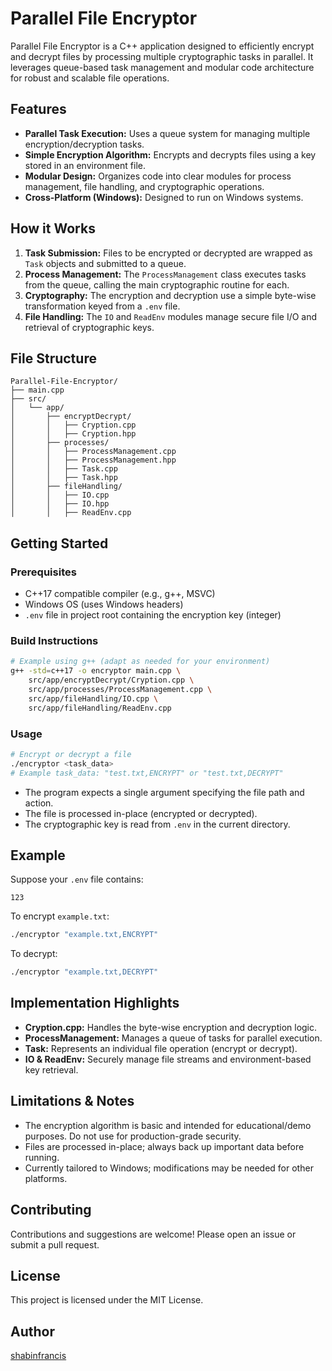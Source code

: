 # Parallel File Encryptor

Parallel File Encryptor is a C++ application designed to efficiently encrypt and decrypt files by processing multiple cryptographic tasks in parallel. It leverages queue-based task management and modular code architecture for robust and scalable file operations.

## Features

- **Parallel Task Execution:** Uses a queue system for managing multiple encryption/decryption tasks.
- **Simple Encryption Algorithm:** Encrypts and decrypts files using a key stored in an environment file.
- **Modular Design:** Organizes code into clear modules for process management, file handling, and cryptographic operations.
- **Cross-Platform (Windows):** Designed to run on Windows systems.

## How it Works

1. **Task Submission:** Files to be encrypted or decrypted are wrapped as `Task` objects and submitted to a queue.
2. **Process Management:** The `ProcessManagement` class executes tasks from the queue, calling the main cryptographic routine for each.
3. **Cryptography:** The encryption and decryption use a simple byte-wise transformation keyed from a `.env` file.
4. **File Handling:** The `IO` and `ReadEnv` modules manage secure file I/O and retrieval of cryptographic keys.

## File Structure

```
Parallel-File-Encryptor/
├── main.cpp
├── src/
│   └── app/
│       ├── encryptDecrypt/
│       │   ├── Cryption.cpp
│       │   ├── Cryption.hpp
│       ├── processes/
│       │   ├── ProcessManagement.cpp
│       │   ├── ProcessManagement.hpp
│       │   ├── Task.cpp
│       │   ├── Task.hpp
│       ├── fileHandling/
│       │   ├── IO.cpp
│       │   ├── IO.hpp
│       │   ├── ReadEnv.cpp
```

## Getting Started

### Prerequisites

- C++17 compatible compiler (e.g., g++, MSVC)
- Windows OS (uses Windows headers)
- `.env` file in project root containing the encryption key (integer)

### Build Instructions

```bash
# Example using g++ (adapt as needed for your environment)
g++ -std=c++17 -o encryptor main.cpp \
    src/app/encryptDecrypt/Cryption.cpp \
    src/app/processes/ProcessManagement.cpp \
    src/app/fileHandling/IO.cpp \
    src/app/fileHandling/ReadEnv.cpp
```

### Usage

```bash
# Encrypt or decrypt a file
./encryptor <task_data>
# Example task_data: "test.txt,ENCRYPT" or "test.txt,DECRYPT"
```

- The program expects a single argument specifying the file path and action.
- The file is processed in-place (encrypted or decrypted).
- The cryptographic key is read from `.env` in the current directory.

## Example

Suppose your `.env` file contains:
```
123
```

To encrypt `example.txt`:
```bash
./encryptor "example.txt,ENCRYPT"
```

To decrypt:
```bash
./encryptor "example.txt,DECRYPT"
```

## Implementation Highlights

- **Cryption.cpp:** Handles the byte-wise encryption and decryption logic.
- **ProcessManagement:** Manages a queue of tasks for parallel execution.
- **Task:** Represents an individual file operation (encrypt or decrypt).
- **IO & ReadEnv:** Securely manage file streams and environment-based key retrieval.

## Limitations & Notes

- The encryption algorithm is basic and intended for educational/demo purposes. Do not use for production-grade security.
- Files are processed in-place; always back up important data before running.
- Currently tailored to Windows; modifications may be needed for other platforms.

## Contributing

Contributions and suggestions are welcome! Please open an issue or submit a pull request.

## License

This project is licensed under the MIT License.

## Author

[shabinfrancis](https://github.com/shabinfrancis)
